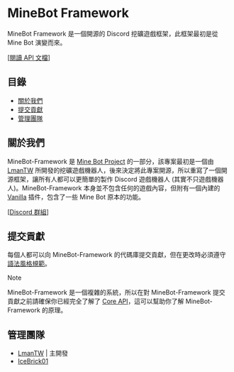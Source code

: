 # MineBot Framework
MineBot Framework 是一個開源的 Discord 挖礦遊戲框架，此框架最初是從 Mine Bot 演變而來。

[[閱讀 API 文檔](./Documents/API/Main.md)]

## 目錄
* [關於我們](#關於我們)
* [提交貢獻](#提交貢獻)
* [管理團隊](#管理團隊)

## 關於我們
MineBot-Framework 是 [Mine Bot Project](https://github.com/Mine-Bot-Project) 的一部分，該專案最初是一個由 [LmanTW](https://github.com/LmanTW) 所開發的挖礦遊戲機器人，後來決定將此專案開源，所以重寫了一個開源框架，讓所有人都可以更簡單的製作 Discord 遊戲機器人 (其實不只遊戲機器人)。MineBot-Framework 本身並不包含任何的遊戲內容，但附有一個內建的 [Vanilla](./API/Main.md) 插件，包含了一些 Mine Bot 原本的功能。

[[Discord 群組](https://discord.gg/J5JmHnhgsf)]

## 提交貢獻
每個人都可以向 MineBot-Framework 的代碼庫提交貢獻，但在更改時必須遵守 [語法風格規範](https://github.com/Mine-Bot-Project/MineBot-Framework/blob/main/Documents/Syntax.md)。

> [!NOTE]
> MineBot-Framework 是一個複雜的系統，所以在對 MineBot-Framework 提交貢獻之前請確保你已經完全了解了 [Core API](./Documents/API/Core.md)，這可以幫助你了解 MineBot-Framework 的原理。

## 管理團隊
* [LmanTW](https://github.com/LmanTW) | 主開發
* [IceBrick01](https://github.com/IceBrick01)
